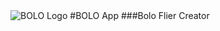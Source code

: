 <img src="/img/login-image" alt="BOLO Logo" class="img-responsive" id="login-image-preview" style="margin:0 auto"/>
#BOLO App
###Bolo Flier Creator     
